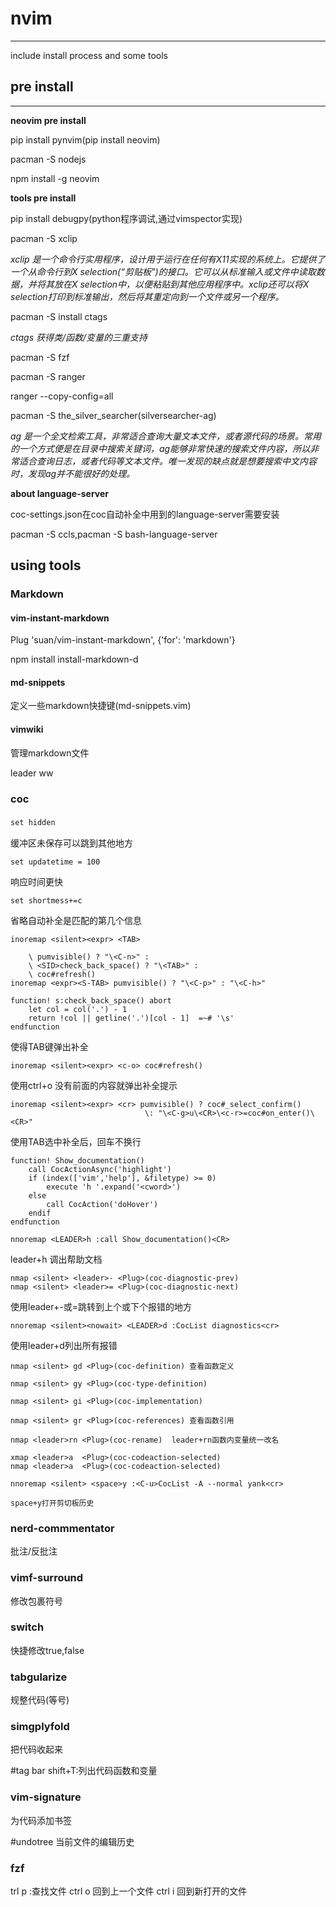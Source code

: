 # nvim
----------------------

include install process and some tools

## **pre install**

---------------

**neovim pre install**

pip install pynvim(pip install neovim)

pacman -S nodejs

npm install -g neovim

**tools pre install**

pip install debugpy(python程序调试,通过vimspector实现)

pacman -S xclip

*xclip 是一个命令行实用程序，设计用于运行在任何有X11实现的系统上。它提供了一个从命令行到X selection(“剪贴板”)的接口。它可以从标准输入或文件中读取数据，并将其放在X selection中，以便粘贴到其他应用程序中。xclip还可以将X selection打印到标准输出，然后将其重定向到一个文件或另一个程序。*

pacman -S install ctags

*ctags 获得类/函数/变量的三重支持*

pacman -S fzf

pacman -S ranger

ranger --copy-config=all

pacman -S the_silver_searcher(silversearcher-ag)

*ag 是一个全文检索工具，非常适合查询大量文本文件，或者源代码的场景。常用的一个方式便是在目录中搜索关键词，ag能够非常快速的搜索文件内容，所以非常适合查询日志，或者代码等文本文件。唯一发现的缺点就是想要搜索中文内容时，发现ag并不能很好的处理。*

**about language-server** 

coc-settings.json在coc自动补全中用到的language-server需要安装

pacman -S ccls,pacman -S bash-language-server


## using tools
### Markdown
#### vim-instant-markdown

Plug 'suan/vim-instant-markdown', {'for': 'markdown'}

npm install install-markdown-d

#### md-snippets

定义一些markdown快捷键(md-snippets.vim)

#### vimwiki

管理markdown文件

leader ww

### coc
`set hidden` 　

缓冲区未保存可以跳到其他地方

`set updatetime = 100` 

响应时间更快

`set shortmess+=c` 

省略自动补全是匹配的第几个信息
```
inoremap <silent><expr> <TAB>

	\ pumvisible() ? "\<C-n>" :
	\ <SID>check_back_space() ? "\<TAB>" :
	\ coc#refresh()
inoremap <expr><S-TAB> pumvisible() ? "\<C-p>" : "\<C-h>"

function! s:check_back_space() abort
	let col = col('.') - 1
	return !col || getline('.')[col - 1]  =~# '\s'
endfunction
```
使得TAB键弹出补全

`inoremap <silent><expr> <c-o> coc#refresh()`

使用ctrl+o 没有前面的内容就弹出补全提示

```
inoremap <silent><expr> <cr> pumvisible() ? coc#_select_confirm()
                              \: "\<C-g>u\<CR>\<c-r>=coc#on_enter()\<CR>"
```
使用TAB选中补全后，回车不换行
```
function! Show_documentation()
	call CocActionAsync('highlight')
	if (index(['vim','help'], &filetype) >= 0)
		execute 'h '.expand('<cword>')
	else
		call CocAction('doHover')
	endif
endfunction

nnoremap <LEADER>h :call Show_documentation()<CR>
```
leader+h 调出帮助文档
```
nmap <silent> <leader>- <Plug>(coc-diagnostic-prev)
nmap <silent> <leader>= <Plug>(coc-diagnostic-next)	
```
使用leader+-或=跳转到上个或下个报错的地方

`nnoremap <silent><nowait> <LEADER>d :CocList diagnostics<cr> `

使用leader+d列出所有报错

```
nmap <silent> gd <Plug>(coc-definition) 查看函数定义

nmap <silent> gy <Plug>(coc-type-definition)

nmap <silent> gi <Plug>(coc-implementation)

nmap <silent> gr <Plug>(coc-references) 查看函数引用

nmap <leader>rn <Plug>(coc-rename)  leader+rn函数内变量统一改名
 
xmap <leader>a  <Plug>(coc-codeaction-selected)
nmap <leader>a  <Plug>(coc-codeaction-selected)

nnoremap <silent> <space>y :<C-u>CocList -A --normal yank<cr> 

space+y打开剪切板历史
```


### nerd-commmentator

批注/反批注

### vimf-surround

修改包裹符号

### switch
快捷修改true,false

### tabgularize

规整代码(等号)

### simgplyfold
把代码收起来

#tag bar
shift+T:列出代码函数和变量

### vim-signature
为代码添加书签

#undotree
当前文件的编辑历史

### fzf 
trl p :查找文件 
ctrl o 回到上一个文件 
ctrl i 回到新打开的文件
